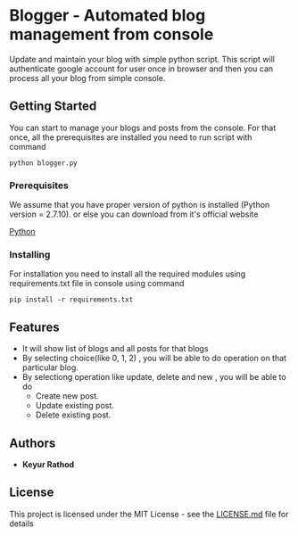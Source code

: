 # Blogger - Automated blog management from console

Update and maintain your blog with simple python script. This script will authenticate google account for user once in browser and then you can process all your blog from simple console.

## Getting Started

You can start to manage your blogs and posts from the console. For that once, all the prerequisites are installed you need to run script with command

```
python blogger.py
```

### Prerequisites

We assume that you have proper version of python is installed (Python version = 2.7.10). or else you can download from it's official website

[Python](https://www.python.org/downloads/)

### Installing

For installation you need to install all the required modules using requirements.txt file in console using command 

```
pip install -r requirements.txt
```

## Features

* It will show list of blogs and all posts for that blogs
* By selecting choice(like 0, 1, 2) , you will be able to do operation on that particular blog.
* By selectiong operation like update, delete and new , you will be able to do
	* Create new post.
	* Update existing post.
	* Delete existing post.	

## Authors

* **Keyur Rathod** 

## License

This project is licensed under the MIT License - see the [LICENSE.md](LICENSE.md) file for details


